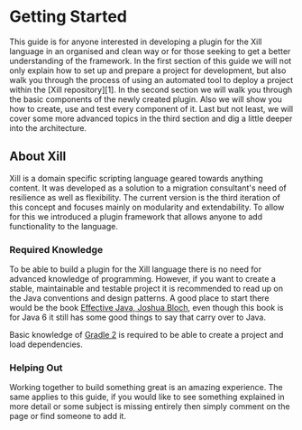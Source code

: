 # Getting Started
This guide is for anyone interested in developing a plugin for the Xill 
language in an organised and clean way or for those seeking to get a 
better understanding of the framework. In the first section of this 
guide we will not only explain how to set up and prepare a project for 
development, but also walk you through the process of using an automated 
tool to deploy a project within the [Xill repository][1]. In the second 
section we will walk you through the basic components of the newly 
created plugin. Also we will show you how to create, use and test every 
component of it. Last but not least, we will cover some more advanced
topics in the third section and dig a little deeper into the 
architecture.

## About Xill
Xill is a domain specific scripting language geared towards anything
content. It was developed as a solution to a migration consultant's need 
of resilience as well as flexibility. The current version is the third
iteration of this concept and focuses mainly on modularity and
extendability. To allow for this we introduced a plugin framework that
allows anyone to add functionality to the language.

### Required Knowledge
To be able to build a plugin for the Xill language there is no need for 
advanced knowledge of programming. However, if you want to create a 
stable, maintainable and testable project it is recommended to read up 
on the Java conventions and design patterns. A good place to start there 
would be the book [Effective Java, Joshua Bloch], even though this book 
is for Java 6 it still has some good things to say that carry over to 
Java.

Basic knowledge of [Gradle 2] is required to be able to create a project 
and load dependencies.

### Helping Out
Working together to build something great is an amazing experience. The 
same applies to this guide, if you would like to see something explained 
in more detail or some subject is missing entirely then simply comment 
on the page or find someone to add it.

<!--- TODO: INCLUDE A PROJECT SETUP GUIDE -->

[Xill repository]: https://bitbucket.org/xillio/xill
[Effective Java, Joshua Bloch]: https://books.google.nl/books?id=ka2VUBqHiWkC
[Gradle 2]: https://gradle.org/